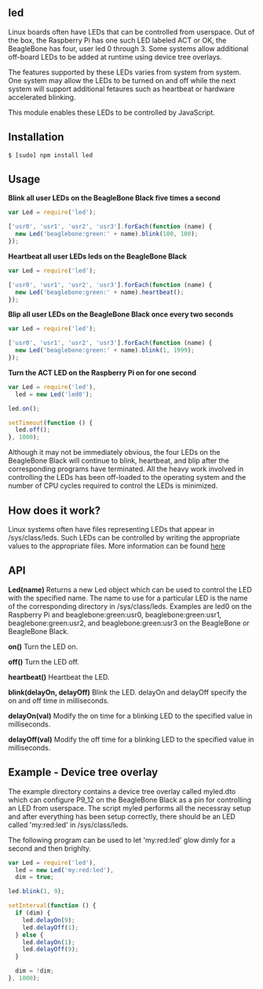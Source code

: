 ## led

Linux boards often have LEDs that can be controlled from userspace. Out of the
box, the Raspberry Pi has one such LED labeled ACT or OK, the BeagleBone has
four, user led 0 through 3. Some systems allow additional off-board LEDs to be
added at runtime using device tree overlays.

The features supported by these LEDs varies from system from system. One system
may allow the LEDs to be turned on and off while the next system will support
additional fetaures such as heartbeat or hardware accelerated blinking.

This module enables these LEDs to be controlled by JavaScript.

## Installation

    $ [sudo] npm install led

## Usage


**Blink all user LEDs on the BeagleBone Black five times a second**

```js
var Led = require('led');

['usr0', 'usr1', 'usr2', 'usr3'].forEach(function (name) {
  new Led('beaglebone:green:' + name).blink(100, 100);
});
```

**Heartbeat all user LEDs leds on the BeagleBone Black**

```js
var Led = require('led');

['usr0', 'usr1', 'usr2', 'usr3'].forEach(function (name) {
  new Led('beaglebone:green:' + name).heartbeat();
});
```

**Blip all user LEDs on the BeagleBone Black once every two seconds**

```js
var Led = require('led');

['usr0', 'usr1', 'usr2', 'usr3'].forEach(function (name) {
  new Led('beaglebone:green:' + name).blink(1, 1999);
});
```

**Turn the ACT LED on the Raspberry Pi on for one second**

```js
var Led = require('led'),
  led = new Led('led0');

led.on();

setTimeout(function () {
  led.off();
}, 1000);
```

Although it may not be immediately obvious, the four LEDs on the BeagleBone
Black will continue to blink, heartbeat, and blip after the corresponding
programs have terminated. All the heavy work involved in controlling the
LEDs has been off-loaded to the operating system and the number of CPU cycles
required to control the LEDs is minimized.

## How does it work?

Linux systems often have files representing LEDs that appear in
/sys/class/leds. Such LEDs can be controlled by writing the appropriate
values to the appropriate files. More information can be found
[here](https://www.kernel.org/doc/Documentation/leds/)

## API

**Led(name)** Returns a new Led object which can be used to control the LED
with the specified name. The name to use for a particular LED is the name of
the corresponding directory in /sys/class/leds. Examples are led0 on the
Raspberry Pi and beaglebone:green:usr0, beaglebone:green:usr1,
beaglebone:green:usr2, and beaglebone:green:usr3 on the BeagleBone or
BeagleBone Black.

**on()** Turn the LED on.

**off()** Turn the LED off.

**heartbeat()** Heartbeat the LED.

**blink(delayOn, delayOff)** Blink the LED. delayOn and delayOff specify the
on and off time in milliseconds.

**delayOn(val)** Modify the on time for a blinking LED to the specified value
in milliseconds.

**delayOff(val)** Modify the off time for a blinking LED to the specified value
in milliseconds.

## Example - Device tree overlay

The example directory contains a device tree overlay called myled.dto which can
configure P9_12 on the BeagleBone Black as a pin for controlling an LED from
userspace. The script myled performs all the necessray setup and after
everything has been setup correctly, there should be an LED called 'my:red:led'
in /sys/class/leds.

The following program can be used to let 'my:red:led' glow dimly for a second
and then brighlty.

```js
var Led = require('led'),
  led = new Led('my:red:led'),
  dim = true;

led.blink(1, 9);

setInterval(function () {
  if (dim) {
    led.delayOn(9);
    led.delayOff(1);
  } else {
    led.delayOn(1);
    led.delayOff(9);
  }

  dim = !dim;
}, 1000);
```

